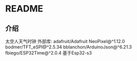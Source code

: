 # README

## 介绍
太空人天气时钟
外部库:
adafruit/Adafruit NeoPixel@^1.12.0
bodmer/TFT_eSPI@^2.5.34
bblanchon/ArduinoJson@^6.21.3
fbiego/ESP32Time@^2.0.4
基于Esp32-s3